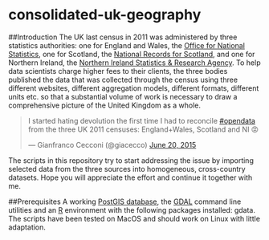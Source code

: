 consolidated-uk-geography
=========================

##Introduction
The UK last census in 2011 was administered by three statistics authorities: one for England and Wales, the [Office for National Statistics](http://www.ons.gov.uk/), one for Scotland, the [National Records for Scotland](http://www.nrscotland.gov.uk/), and one for Northern Ireland, the [Northern Ireland Statistics & Research Agency](http://www.nisra.gov.uk). To help data scientists charge higher fees to their clients, the three bodies published the data that was collected through the census using three different websites, different aggregation models, different formats, different units etc. so that a substantial volume of work is necessary to draw a comprehensive picture of the United Kingdom as a whole.

<blockquote class="twitter-tweet" lang="en"><p lang="en" dir="ltr">I started hating devolution the first time I had to reconcile <a href="https://twitter.com/hashtag/opendata?src=hash">#opendata</a> from the three UK 2011 censuses: England+Wales, Scotland and NI 😡</p>&mdash; Gianfranco Cecconi (@giacecco) <a href="https://twitter.com/giacecco/status/612226696037683200">June 20, 2015</a></blockquote>
<script async src="//platform.twitter.com/widgets.js" charset="utf-8"></script>

The scripts in this repository try to start addressing the issue by importing selected data from the three sources into homogeneous, cross-country datasets. Hope you will appreciate the effort and continue it together with me.

##Prerequisites
A working [PostGIS database](http://postgis.net/), the [GDAL](http://www.gdal.org/) command line utilities and an [R](http://www.r-project.org/) environment with the following packages installed: gdata. The scripts have been tested on MacOS and should work on Linux with little adaptation.
